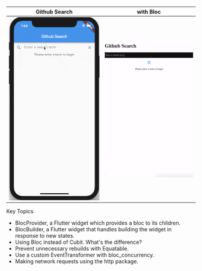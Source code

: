 
Github Search | with Bloc  
:-------------------------:|:-------------------------:|
![](https://github.com/taupattinson/Github-Search-Bloc/blob/main/1.gif?raw=true)|![](https://github.com/taupattinson/Github-Search-Bloc/blob/main/2.gif?raw=true)

Key Topics
 - BlocProvider, a Flutter widget which provides a bloc to its children.
 - BlocBuilder, a Flutter widget that handles building the widget in response to new states.
 - Using Bloc instead of Cubit. What's the difference?
 - Prevent unnecessary rebuilds with Equatable.
 - Use a custom EventTransformer with bloc_concurrency.
 - Making network requests using the http package.


